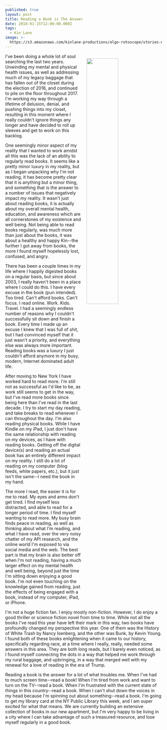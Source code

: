 ```yaml
---
published: true
layout: post
title: Reading a Book is The Answer
date: 2018-01-15T12:00:00.000Z
tags:
  - Kin Lane
image: >-
  https://s3.amazonaws.com/kinlane-productions/algo-rotoscope/stories-new/43_150_800_500_0_max_0_-5_-5.jpg
---
```

<p><img src="https://s3.amazonaws.com/kinlane-productions/algo-rotoscope/stories-new/43_150_800_500_0_max_0_-5_-5.jpg" align="right" width="45%" style="padding: 15px;" /></p>

I've been doing a whole lot of soul searching the last two years. Unwinding my mental and physical health issues, as well as addressing much of my legacy baggage that has fallen out of the closet during the election of 2016, and continued to pile on the floor throughout 2017. I'm working my way through a lifetime of delusion, denial, and pushing things into my closet, resulting in this moment where I really couldn't ignore things any longer and have decided to roll up sleeves and get to work on this backlog.

One seemingly minor aspect of my reality that I wanted to work amidst all this was the lack of an ability to regularly read books. It seems like a pretty minor luxury in my reality, but as I began unpacking why I'm not reading, it has become pretty clear that it is anything but a minor thing, and something that is the answer to a number of issues that negatively impact my reality. It wasn't just about reading books, it is actually about my overall mental health, education, and awareness which are all cornerstones of my existence and well being. Not being able to read books regularly, was much more than just about the books, it was about a healthy and happy Kin--the further I got away from books, the more I found myself hopelessly lost, confused, and angry.

There has been a couple times in my life where I happily digested books on a regular basis, but since about 2003, I really haven't been in a place where I could do this. I have every excuse in the book (pun intended). Too tired. Can't afford books. Can't focus. I read online. Work. Kids. Travel. I had a seemingly endless number of reasons why I couldn't successfully sit down and finish a book. Every time I made up an excuse I knew that I was full of shit, but I had convinced myself that it just wasn't a priority, and everything else was always more important. Reading books was a luxury I just couldn't afford anymore in my busy, modern, Internet dominated adult life.

After moving to New York I have worked hard to read more. I'm still not as successful as I'd like to be, as work still seems to get in the way, but I've read more books since being here than I've read in the last decade. I try to start my day reading, and take breaks to read whenever I can throughout the day. I'm also reading physical books. While I have Kindle on my iPad, I just don't have the same relationship with reading on my devices, as I have with reading books. Getting off the digital device(s) and reading an actual book has an entirely different impact on my reality. I still do a lot of reading on my computer (blog feeds, white papers, etc.), but it just isn't the same--I need the book in my hand.

The more I read, the easier it is for me to read. My eyes and arms don't get tired. I find myself less distracted, and able to read for a longer period of time. I find myself wanting to read more. My busy brain finds peace in reading, as well as thinking about what I'm reading, and what I have read, over the very noisy chatter of my API research, and the online world I'm exposed to via social media and the web. The best part is that my brain is also better off when I'm not reading, having a much larger effect on my mental health and well being, beyond just the time I'm sitting down enjoying a good book. I'm not even touching on the knowledge gained from reading, just the effects of being engaged with a book, instead of my computer, iPad, or iPhone.

I'm not a huge fiction fan. I enjoy mostly non-fiction. However, I do enjoy a good thriller or science fiction novel from time to time. While not all the books I've read this year have left their mark in this way, two books have profoundly changed my perspective this year. One of them was the History of White Trash by Nancy Isenberg, and the other was Bunk, by Kevin Young. I found both of these books enlightening when it came to our history, specifically regarding race, at a time where I really, really, needed some answers in this area. They are both long reads, but I barely even noticed, as I found myself connecting the dots in a way that helped me work through my rural baggage, and upbringing, in a way that merged well with my renewal for a love of reading in the era of Trump.

Reading a book is the answer for a lot of what troubles me. When I've had to much screen time--read a book! When I'm tired from work and want to turn on the TV--read a book. When I'm frustrated with the current state of things in this country--read a book. When I can't shut down the voices in my head because I'm spinning out about something--read a book. I'm going to get my library card at the NY Public Library this week, and I am super excited for what that means. We are currently building an extensive collection of books in our new apartment, but I'm very happy to be living in a city where I can take advantage of such a treasured resource, and lose myself regularly in a good book.
